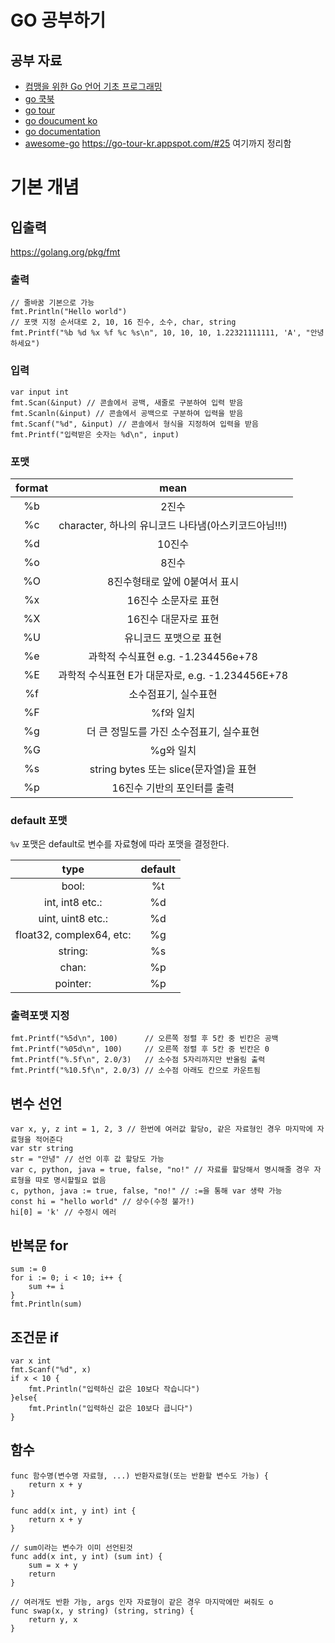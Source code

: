 # GO 공부하기

## 공부 자료
* [컴맹을 위한 Go 언어 기초 프로그래밍](https://www.youtube.com/watch?v=Tq3W8UyltFs&list=PLy-g2fnSzUTAaDcLW7hpq0e8Jlt7Zfgd6&index=1)
* [go 쿡북](https://codingnuri.com/golang-book/)
* [go tour](https://go-tour-kr.appspot.com/#1)
* [go doucument ko](https://github.com/golang-kr/golang-doc/wiki)
* [go documentation](https://golang.org/doc/)
* [awesome-go](https://github.com/avelino/awesome-go)
https://go-tour-kr.appspot.com/#25 여기까지 정리함
# 기본 개념

## 입출력

<https://golang.org/pkg/fmt>

### 출력
```
// 줄바꿈 기본으로 가능
fmt.Println("Hello world")
// 포맷 지정 순서대로 2, 10, 16 진수, 소수, char, string
fmt.Printf("%b %d %x %f %c %s\n", 10, 10, 10, 1.22321111111, 'A', "안녕하세요")
```

### 입력
```
var input int
fmt.Scan(&input) // 콘솔에서 공백, 새줄로 구분하여 입력 받음
fmt.Scanln(&input) // 콘솔에서 공백으로 구분하여 입력을 받음
fmt.Scanf("%d", &input) // 콘솔에서 형식을 지정하여 입력을 받음
fmt.Printf("입력받은 숫자는 %d\n", input)
```

### 포맷
|format|mean|
|:----:|:-----:|
|%b	|2진수|
|%c	|character, 하나의 유니코드 나타냄(아스키코드아님!!!)|
|%d	|10진수|
|%o	|8진수|
|%O	|8진수형태로 앞에 0붙여서 표시|
|%x	|16진수 소문자로 표현|
|%X	|16진수 대문자로 표현|
|%U	|유니코드 포맷으로 표현|
|%e	|과학적 수식표현 e.g. -1.234456e+78|
|%E	|과학적 수식표현 E가 대문자로, e.g. -1.234456E+78|
|%f	|소수점표기, 실수표현|
|%F	|%f와 일치|
|%g	|더 큰 정밀도를 가진 소수점표기, 실수표현|
|%G	|%g와 일치|
|%s	|string bytes 또는 slice(문자열)을 표현|
|%p	|16진수 기반의 포인터를 출력|

### default 포맷
`%v` 포맷은 default로 변수를 자료형에 따라 포맷을 결정한다.

|type|default|
|:----:|:-----:|
|bool:                    |%t|
|int, int8 etc.:          |%d|
|uint, uint8 etc.:        |%d|
|float32, complex64, etc: |%g|
|string:                 |%s|
|chan:                    |%p|
|pointer:                 |%p|

### 출력포맷 지정
```
fmt.Printf("%5d\n", 100)      // 오른쪽 정렬 후 5칸 중 빈칸은 공백
fmt.Printf("%05d\n", 100)     // 오른쪽 정렬 후 5칸 중 빈칸은 0
fmt.Printf("%.5f\n", 2.0/3)   // 소수점 5자리까지만 반올림 출력
fmt.Printf("%10.5f\n", 2.0/3) // 소수점 아래도 칸으로 카운트됨
```

## 변수 선언
```
var x, y, z int = 1, 2, 3 // 한번에 여러값 할당o, 같은 자료형인 경우 마지막에 자료형을 적어준다
var str string
str = "안녕" // 선언 이후 값 할당도 가능
var c, python, java = true, false, "no!" // 자료를 할당해서 명시해줄 경우 자료형을 따로 명시할필요 없음
c, python, java := true, false, "no!" // :=을 통해 var 생략 가능
const hi = "hello world" // 상수(수정 불가!)
hi[0] = 'k' // 수정시 에러
```

## 반복문 for

```
sum := 0
for i := 0; i < 10; i++ {
    sum += i
}
fmt.Println(sum)
```

## 조건문 if

```
var x int
fmt.Scanf("%d", x)
if x < 10 {
    fmt.Println("입력하신 값은 10보다 작습니다")
}else{
    fmt.Println("입력하신 값은 10보다 큽니다")
}
```

## 함수
```
func 함수명(변수명 자료형, ...) 반환자료형(또는 반환할 변수도 가능) {
	return x + y
}

```
```
func add(x int, y int) int {
	return x + y
}

// sum이라는 변수가 이미 선언된것
func add(x int, y int) (sum int) {
	sum = x + y
	return
}

// 여러개도 반환 가능, args 인자 자료형이 같은 경우 마지막에만 써줘도 o
func swap(x, y string) (string, string) {
    return y, x
}
```